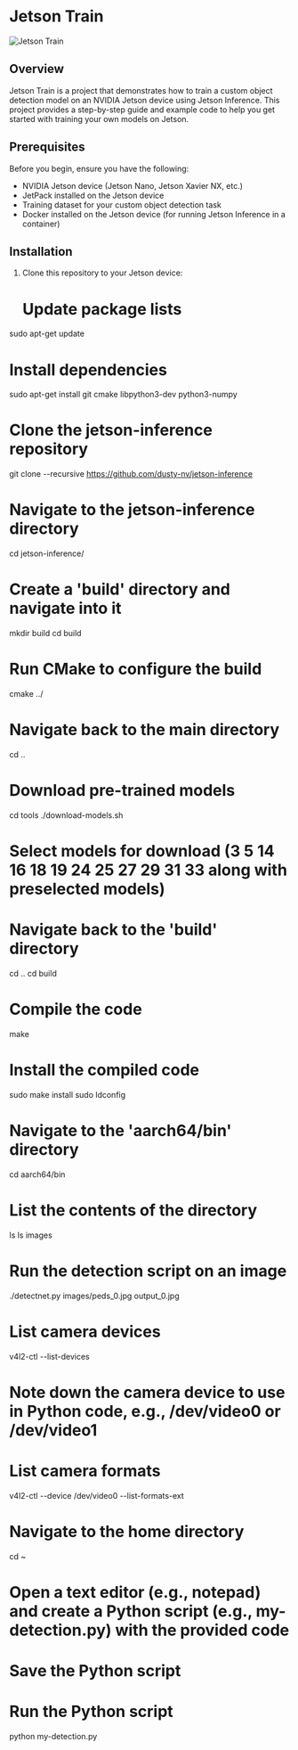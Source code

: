 # Jetson Train

![Jetson Train](jetson_train_logo.png)

## Overview

Jetson Train is a project that demonstrates how to train a custom object detection model on an NVIDIA Jetson device using Jetson Inference. This project provides a step-by-step guide and example code to help you get started with training your own models on Jetson.

## Prerequisites

Before you begin, ensure you have the following:

- NVIDIA Jetson device (Jetson Nano, Jetson Xavier NX, etc.)
- JetPack installed on the Jetson device
- Training dataset for your custom object detection task
- Docker installed on the Jetson device (for running Jetson Inference in a container)

## Installation

1. Clone this repository to your Jetson device:

   
   # Update package lists
sudo apt-get update

# Install dependencies
sudo apt-get install git cmake libpython3-dev python3-numpy

# Clone the jetson-inference repository
git clone --recursive https://github.com/dusty-nv/jetson-inference

# Navigate to the jetson-inference directory
cd jetson-inference/

# Create a 'build' directory and navigate into it
mkdir build
cd build

# Run CMake to configure the build
cmake ../

# Navigate back to the main directory
cd ..

# Download pre-trained models
cd tools
./download-models.sh

# Select models for download (3 5 14 16 18 19 24 25 27 29 31 33 along with preselected models)

# Navigate back to the 'build' directory
cd ..
cd build

# Compile the code
make

# Install the compiled code
sudo make install
sudo ldconfig

# Navigate to the 'aarch64/bin' directory
cd aarch64/bin

# List the contents of the directory
ls
ls images

# Run the detection script on an image
./detectnet.py images/peds_0.jpg output_0.jpg

# List camera devices
v4l2-ctl --list-devices

# Note down the camera device to use in Python code, e.g., /dev/video0 or /dev/video1

# List camera formats
v4l2-ctl --device /dev/video0 --list-formats-ext

# Navigate to the home directory
cd ~

# Open a text editor (e.g., notepad) and create a Python script (e.g., my-detection.py) with the provided code

# Save the Python script

# Run the Python script
python my-detection.py

   
